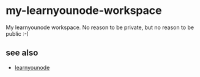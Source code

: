 # my-learnyounode-workspace
My learnyounode workspace. No reason to be private, but no reason to be public :-)
## see also
- [learnyounode](https://github.com/workshopper/learnyounode)

